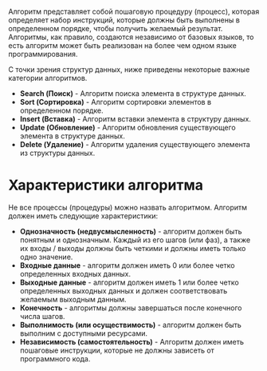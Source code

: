 Алгоритм представляет собой пошаговую процедуру (процесс), которая определяет набор инструкций, которые должны быть выполнены в определенном порядке, чтобы получить желаемый результат. 
Алгоритмы, как правило, создаются независимо от базовых языков, 
то есть алгоритм может быть реализован на более чем одном языке программирования.

С точки зрения структур данных, ниже приведены некоторые важные категории алгоритмов.

 - **Search (Поиск)** - Алгоритм поиска элемента в структуре данных.
 - **Sort (Сортировка)** - Алгоритм сортировки элементов в определенном порядке.
 - **Insert (Вставка)** - Алгоритм вставки элемента в структуру данных.
 - **Update (Обновление)** - Алгоритм обновления существующего элемента в структуре данных.
 - **Delete (Удаление)** - Алгоритм удаления существующего элемента из структуры данных.


# Характеристики алгоритма 

Не все процессы (процедуры) можно назвать алгоритмом. Алгоритм должен иметь следующие характеристики:

- **Однозначность (недвусмысленность)** - алгоритм должен быть понятным и однозначным. Каждый из его шагов (или фаз), а также их входы / выходы должны быть четкими и должны иметь только одно значение.
- **Входные данные** - алгоритм должен иметь 0 или более четко определенных входных данных.
- **Выходные данные** - алгоритм должен иметь 1 или более четко определенных выходных данных и должен соответствовать желаемым выходным данным.
- **Конечность** - алгоритмы должны завершаться после конечного числа шагов.
- **Выполнимость (или осуществимость)** - алгоритм должен быть выполним с доступными ресурсами.
- **Независимость (самостоятельность)** - Алгоритм должен иметь пошаговые инструкции, которые не должны зависеть от программного кода.